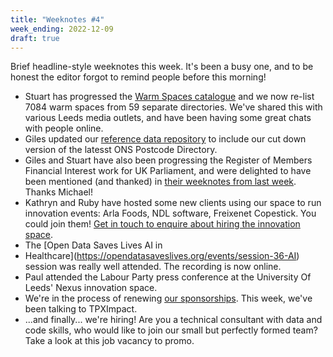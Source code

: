 ```yaml
---
title: "Weeknotes #4"
week_ending: 2022-12-09
draft: true
---
```


Brief headline-style weeknotes this week. It's been a busy one, and to be honest
the editor forgot to remind people before this morning!

* Stuart has progressed the [Warm Spaces
  catalogue](https://open-innovations.org/blog/2022-11-24-finding-a-warm-space-this-winter)
  and we now re-list 7084 warm spaces from 59 separate directories. We've shared this with
  various Leeds media outlets, and have been having some great chats with people online.
* Giles updated our [reference data
  repository](https://github.com/open-innovations/reference-data) to include our
  cut down version of the latesst ONS Postcode Directory.
* Giles and Stuart have also been progressing the Register of Members Financial
  Interest work for UK Parliament, and were delighted to have been mentioned
  (and thanked) in [their weeknotes from last
  week](https://ukparliament.github.io/ontologies/meta/weeknotes/2022/48/#interests-financial-and-otherwise).
  Thanks Michael!
* Kathryn and Ruby have hosted some new clients using our space to run
  innovation events: Arla Foods, NDL software, Freixenet Copestick. You could
  join them! [Get in touch to enquire about hiring the innovation
  space](https://open-innovations.org/services/events/).
* The [Open Data Saves Lives AI in
* Healthcare](https://opendatasaveslives.org/events/session-36-AI) session was
  really well attended. The recording is now online.
* Paul attended the Labour Party press conference at the University Of Leeds' Nexus innovation space.
* We're in the process of renewing [our
  sponsorships](https://open-innovations.org/services/sponsors/). This week,
  we've been talking to TPXImpact.
* ...and finally... we're hiring! Are you a technical consultant with data and
  code skills, who would like to join our small but perfectly formed team? Take
  a look at this job vacancy to promo.